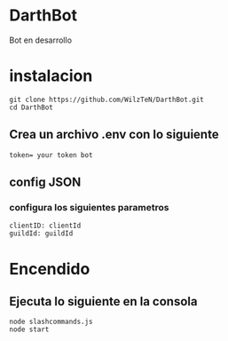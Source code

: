 # DarthBot

Bot en desarrollo

# instalacion

```
git clone https://github.com/WilzTeN/DarthBot.git
cd DarthBot
```
## Crea un archivo .env con lo siguiente

```
token= your token bot
```
## config JSON
### configura los siguientes parametros

```
clientID: clientId
guildId: guildId
```

# Encendido
## Ejecuta lo siguiente en la consola

```
node slashcommands.js
node start
```
